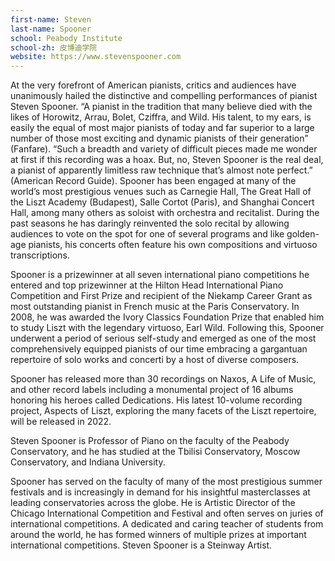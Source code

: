 ```yaml
---
first-name: Steven
last-name: Spooner
school: Peabody Institute
school-zh: 皮博迪学院
website: https://www.stevenspooner.com
---
```


At the very forefront of American pianists, critics and audiences have unanimously hailed the distinctive and compelling performances of pianist Steven Spooner. “A pianist in the tradition that many believe died with the likes of Horowitz, Arrau, Bolet, Cziffra, and Wild. His talent, to my ears, is easily the equal of most major pianists of today and far superior to a large number of those most exciting and dynamic pianists of their generation” (Fanfare). “Such a breadth and variety of difficult pieces made me wonder at first if this recording was a hoax. But, no, Steven Spooner is the real deal, a pianist of apparently limitless raw technique that’s almost note perfect.” (American Record Guide). Spooner has been engaged at many of the world’s most prestigious venues such as Carnegie Hall, The Great Hall of the Liszt Academy (Budapest), Salle Cortot (Paris), and Shanghai Concert Hall, among many others as soloist with orchestra and recitalist. During the past seasons he has daringly reinvented the solo recital by allowing audiences to vote on the spot for one of several programs and like golden-age pianists, his concerts often feature his own compositions and virtuoso transcriptions.

Spooner is a prizewinner at all seven international piano competitions he entered and top prizewinner at the Hilton Head International Piano Competition and First Prize and recipient of the Niekamp Career Grant as most outstanding pianist in French music at the Paris Conservatory. In 2008, he was awarded the Ivory Classics Foundation Prize that enabled him to study Liszt with the legendary virtuoso, Earl Wild. Following this, Spooner underwent a period of serious self-study and emerged as one of the most comprehensively equipped pianists of our time embracing a gargantuan repertoire of solo works and concerti by a host of diverse composers.

Spooner has released more than 30 recordings on Naxos, A Life of Music, and other record labels including a monumental project of 16 albums honoring his heroes called Dedications. His latest 10-volume recording project, Aspects of Liszt, exploring the many facets of the Liszt repertoire, will be released in 2022.

Steven Spooner is Professor of Piano on the faculty of the Peabody Conservatory, and he has studied at the Tbilisi Conservatory, Moscow Conservatory, and Indiana University.

Spooner has served on the faculty of many of the most prestigious summer festivals and is increasingly in demand for his insightful masterclasses at leading conservatories across the globe.  He is Artistic Director of the Chicago International Competition and Festival and often serves on juries of international competitions. A dedicated and caring teacher of students from around the world, he has formed winners of multiple prizes at important international competitions. Steven Spooner is a Steinway Artist.

